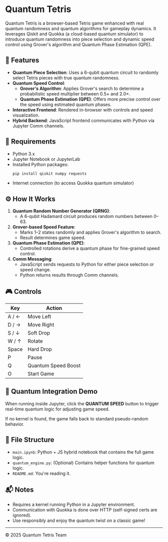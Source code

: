 
# Quantum Tetris

Quantum Tetris is a browser-based Tetris game enhanced with real quantum randomness and quantum algorithms for gameplay dynamics. It leverages Qiskit and Quokka (a cloud-based quantum simulator) to introduce quantum randomness into piece selection and dynamic speed control using Grover's algorithm and Quantum Phase Estimation (QPE).

## 🚀 Features

- **Quantum Piece Selection**: Uses a 6-qubit quantum circuit to randomly select Tetris pieces with true quantum randomness.
- **Quantum Speed Control**:
  - **Grover's Algorithm**: Applies Grover's search to determine a probabilistic speed multiplier between 0.5× and 2.0×.
  - **Quantum Phase Estimation (QPE)**: Offers more precise control over the speed using estimated quantum phases.
- **Interactive Frontend**: Rendered in-browser with controls and speed visualization.
- **Hybrid Backend**: JavaScript frontend communicates with Python via Jupyter Comm channels.

## 🧠 Requirements

- Python 3.x
- Jupyter Notebook or JupyterLab
- Installed Python packages:
  ```bash
  pip install qiskit numpy requests
  ```
- Internet connection (to access Quokka quantum simulator)

## ⚙️ How It Works

1. **Quantum Random Number Generator (QRNG)**:
   - A 6-qubit Hadamard circuit produces random numbers between 0–63.
2. **Grover-based Speed Feature**:
   - Marks 1–2 states randomly and applies Grover's algorithm to search.
   - Result determines game speed.
3. **Quantum Phase Estimation (QPE)**:
   - Controlled rotations derive a quantum phase for fine-grained speed control.
4. **Comm Messaging**:
   - JavaScript sends requests to Python for either piece selection or speed change.
   - Python returns results through Comm channels.

## 🎮 Controls

| Key       | Action             |
|-----------|--------------------|
| A / ←     | Move Left          |
| D / →     | Move Right         |
| S / ↓     | Soft Drop          |
| W / ↑     | Rotate             |
| Space     | Hard Drop          |
| P         | Pause              |
| Q         | Quantum Speed Boost|
| O         | Start Game         |

## 🧪 Quantum Integration Demo

When running inside Jupyter, click the **QUANTUM SPEED** button to trigger real-time quantum logic for adjusting game speed.

If no kernel is found, the game falls back to standard pseudo-random behavior.

## 📁 File Structure

- `main.ipynb`: Python + JS hybrid notebook that contains the full game logic.
- `quantum_engine.py`: (Optional) Contains helper functions for quantum logic.
- `README.md`: You're reading it.

## 📬 Notes

- Requires a kernel running Python in a Jupyter environment.
- Communication with Quokka is done over HTTP (self-signed certs are ignored).
- Use responsibly and enjoy the quantum twist on a classic game!

---

© 2025 Quantum Tetris Team
